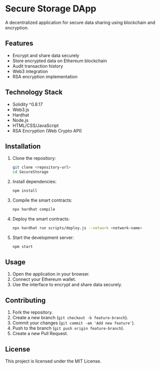 # Secure Storage DApp

A decentralized application for secure data sharing using blockchain and encryption.

## Features

- Encrypt and share data securely
- Store encrypted data on Ethereum blockchain
- Audit transaction history
- Web3 integration
- RSA encryption implementation

## Technology Stack

- Solidity ^0.8.17
- Web3.js
- Hardhat
- Node.js
- HTML/CSS/JavaScript
- RSA Encryption (Web Crypto API)

## Installation

1. Clone the repository:
    ```bash
    git clone <repository-url>
    cd SecureStorage
    ```
2. Install dependencies:
    ```bash
    npm install
    ```
3. Compile the smart contracts:
    ```bash
    npx hardhat compile
    ```
4. Deploy the smart contracts:
    ```bash
    npx hardhat run scripts/deploy.js --network <network-name>
    ```
5. Start the development server:
    ```bash
    npm start
    ```

## Usage

1. Open the application in your browser.
2. Connect your Ethereum wallet.
3. Use the interface to encrypt and share data securely.

## Contributing

1. Fork the repository.
2. Create a new branch (`git checkout -b feature-branch`).
3. Commit your changes (`git commit -am 'Add new feature'`).
4. Push to the branch (`git push origin feature-branch`).
5. Create a new Pull Request.

## License

This project is licensed under the MIT License.
